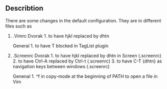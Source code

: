 ## Describtion 

There are some changes in the default configuration. They are in
different files such as

1. .Vimrc
    Dvorak
        1. to have hjkl replaced by dhtn
    
    General
        1. to have T blocked in TagList plugin

2. .Screenrc
    Dvorak
        1. to have hjkl replaced by dhtn in Screen  (.screenrc)
        2. to have Ctrl-A replaced by Ctrl-t (.screenrc)
        3. to have C-T {dhtn} as navigation keys between windows (.screenrc)

    Genenal
        1. ^f in copy-mode at the beginning of PATH to open a file in Vim
